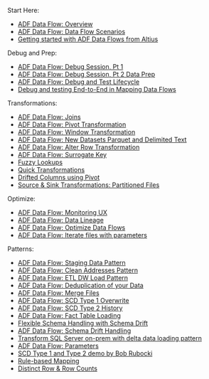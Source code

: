 Start Here:
* [ADF Data Flow: Overview](https://www.youtube.com/watch?v=ZMG-qPqeH50)
* [ADF Data Flow: Data Flow Scenarios](https://www.youtube.com/watch?v=l-Pjii8eNBM&t=6s)
* [Getting started with ADF Data Flows from Altius](https://www.youtube.com/watch?v=CQ1JfgZKH9s&t=981s)

Debug and Prep:
* [ADF Data Flow: Debug Session, Pt 1](https://www.youtube.com/watch?v=k0YHmJc14FM)
* [ADF Data Flow: Debug Session, Pt 2 Data Prep](https://www.youtube.com/watch?v=6ezKRDgK3rE)
* [ADF Data Flow: Debug and Test Lifecycle](https://youtu.be/fktIWdJiqTk)
* [Debug and testing End-to-End in Mapping Data Flows](http://youtu.be/3ANxyvDGfjA)

Transformations:
* [ADF Data Flow: Joins](https://www.youtube.com/watch?v=zukwayEXRtg)
* [ADF Data Flow: Pivot Transformation](https://www.youtube.com/watch?v=Tua14ZQA3F8&t=34s)
* [ADF Data Flow: Window Transformation](https://www.youtube.com/watch?v=m6zgbtY5AYQ)
* [ADF Data Flow: New Datasets Parquet and Delimited Text](https://youtu.be/V_2a60j2Kjo)
* [ADF Data Flow: Alter Row Transformation](https://www.youtube.com/watch?v=4ktoohwptmQ)
* [ADF Data Flow: Surrogate Key](https://www.youtube.com/watch?v=ISpegL9CbTM)
* [Fuzzy Lookups](http://youtu.be/7gdwExjHBbw)
* [Quick Transformations](https://www.youtube.com/watch?v=CP0TnNmaLA0)
* [Drifted Columns using Pivot](https://youtu.be/5MygzCX0wnM)
* [Source & Sink Transformations: Partitioned Files](https://www.youtube.com/watch?v=7Q-db4Qgc4M)

Optimize:
* [ADF Data Flow: Monitoring UX](https://www.youtube.com/watch?v=AYkwX6J9sII&t=4s)
* [ADF Data Flow: Data Lineage](https://www.youtube.com/watch?v=5KvqYF-y93s)
* [ADF Data Flow: Optimize Data Flows](https://www.youtube.com/watch?v=a2KtwUJngHo)
* [ADF Data Flow: Iterate files with parameters](http://youtu.be/uEgz0ptYRDM?hd=1)

Patterns:
* [ADF Data Flow: Staging Data Pattern](https://youtu.be/mZLKdyoL3Mo)
* [ADF Data Flow: Clean Addresses Pattern](https://youtu.be/axEYbuU3lmw)
* [ADF Data Flow: ETL DW Load Pattern](https://www.youtube.com/watch?v=7mLqwtmeQFg)
* [ADF Data Flow: Deduplication of your Data](https://www.youtube.com/watch?v=OLenvYwg__I)
* [ADF Data Flow: Merge Files](http://youtu.be/WbDTBAyYte8)
* [ADF Data Flow: SCD Type 1 Overwrite](http://youtu.be/Rz2zx5GRbrA)
* [ADF Data Flow: SCD Type 2 History](http://youtu.be/123CptslKvU)
* [ADF Data Flow: Fact Table Loading](http://youtu.be/ABG3X9pgFPQ)
* [Flexible Schema Handling with Schema Drift](https://www.youtube.com/watch?v=1vvCM29JSAs)
* [ADF Data Flow: Schema Drift Handling](https://www.youtube.com/watch?v=vSTn_aGq3C8)
* [Transform SQL Server on-prem with delta data loading pattern](https://youtu.be/IN-4v0e7UIs)
* [ADF Data Flow: Parameters](https://www.youtube.com/watch?v=vpuuQcFojt8)
* [SCD Type 1 and Type 2 demo by Bob Rubocki](https://www.youtube.com/watch?v=ps12o93VAo0)
* [Rule-based Mapping](https://youtu.be/5lf1lh1qMwU)
* [Distinct Row & Row Counts](https://youtu.be/ryYo8UFUgTI)

